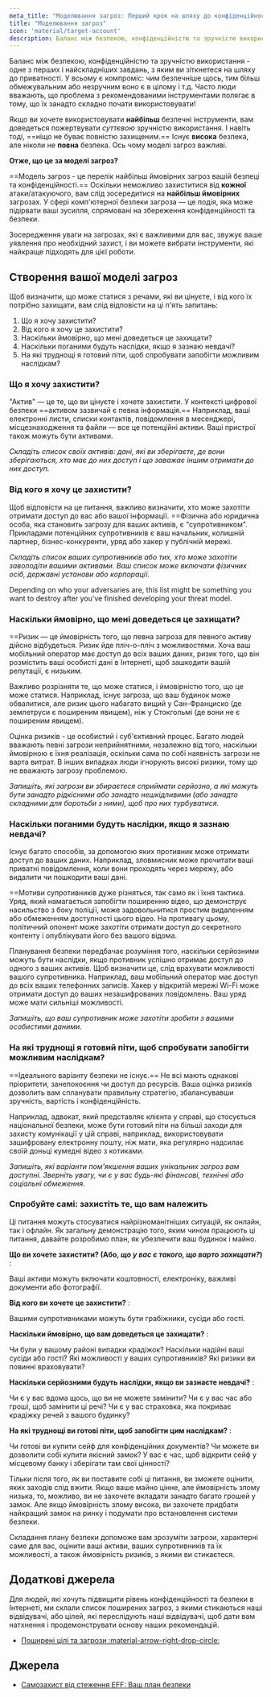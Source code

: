 ```yaml
---
meta_title: "Моделювання загроз: Перший крок на шляху до конфіденційності - Privacy Guides"
title: "Моделювання загроз"
icon: 'material/target-account'
description: Баланс між безпекою, конфіденційністю та зручністю використання - одне з перших і найскладніших завдань, з яким ви зіткнетеся на шляху до приватності.
---
```


Баланс між безпекою, конфіденційністю та зручністю використання - одне з перших і найскладніших завдань, з яким ви зіткнетеся на шляху до приватності. У всьому є компроміс: чим безпечніше щось, тим більш обмежувальним або незручним воно є в цілому і т.д. Часто люди вважають, що проблема з рекомендованими інструментами полягає в тому, що їх занадто складно почати використовувати!

Якщо ви хочете використовувати **найбільш** безпечні інструменти, вам доведеться пожертвувати *суттєвою* зручністю використання. І навіть тоді, ==ніщо не буває повністю захищеним.== Існує **висока** безпека, але ніколи не **повна** безпека. Ось чому моделі загроз важливі.

**Отже, що це за моделі загроз?**

==Модель загроз - це перелік найбільш ймовірних загроз вашій безпеці та конфіденційності.== Оскільки неможливо захиститися від **кожної** атаки/атакуючого, вам слід зосередитися на **найбільш ймовірних** загрозах. У сфері комп'ютерної безпеки загроза — це подія, яка може підірвати ваші зусилля, спрямовані на збереження конфіденційності та безпеки.

Зосередження уваги на загрозах, які є важливими для вас, звужує ваше уявлення про необхідний захист, і ви можете вибрати інструменти, які найкраще підходять для цієї роботи.

## Створення вашої моделі загроз

Щоб визначити, що може статися з речами, які ви цінуєте, і від кого їх потрібно захищати, вам слід відповісти на ці п'ять запитань:

1. Що я хочу захистити?
2. Від кого я хочу це захистити?
3. Наскільки ймовірно, що мені доведеться це захищати?
4. Наскільки поганими будуть наслідки, якщо я зазнаю невдачі?
5. На які труднощі я готовий піти, щоб спробувати запобігти можливим наслідкам?

### Що я хочу захистити?

"Актив" — це те, що ви цінуєте і хочете захистити. У контексті цифрової безпеки ==активом зазвичай є певна інформація.== Наприклад, ваші електронні листи, списки контактів, повідомлення в месенджері, місцезнаходження та файли — все це потенційні активи. Ваші пристрої також можуть бути активами.

*Складіть список своїх активів: дані, які ви зберігаєте, де вони зберігаються, хто має до них доступ і що заважає іншим отримати до них доступ.*

### Від кого я хочу це захистити?

Щоб відповісти на це питання, важливо визначити, хто може захотіти отримати доступ до вас або вашої інформації. ==Фізична або юридична особа, яка становить загрозу для ваших активів, є "супротивником". Прикладами потенційних супротивників є ваш начальник, колишній партнер, бізнес-конкуренти, уряд або хакер у публічній мережі.

*Складіть список ваших супротивників або тих, хто може захотіти заволодіти вашими активами. Ваш список може включати фізичних осіб, державні установи або корпорації.*

Depending on who your adversaries are, this list might be something you want to destroy after you've finished developing your threat model.

### Наскільки ймовірно, що мені доведеться це захищати?

==Ризик — це ймовірність того, що певна загроза для певного активу дійсно відбудеться. Ризик йде пліч-о-пліч з можливостями. Хоча ваш мобільний оператор має доступ до всіх ваших даних, ризик того, що він розмістить ваші особисті дані в Інтернеті, щоб зашкодити вашій репутації, є низьким.

Важливо розрізняти те, що може статися, і ймовірністю того, що це може статися. Наприклад, існує загроза, що ваш будинок може обвалитися, але ризик цього набагато вищий у Сан-Франциско (де землетруси є поширеним явищем), ніж у Стокгольмі (де вони не є поширеним явищем).

Оцінка ризиків - це особистий і суб'єктивний процес. Багато людей вважають певні загрози неприйнятними, незалежно від того, наскільки ймовірною є їхня реалізація, оскільки сама по собі наявність загрози не варта витрат. В інших випадках люди ігнорують високі ризики, тому що не вважають загрозу проблемою.

*Запишіть, які загрози ви збираєтеся сприймати серйозно, а які можуть бути занадто рідкісними або занадто нешкідливими (або занадто складними для боротьби з ними), щоб про них турбуватися.*

### Наскільки поганими будуть наслідки, якщо я зазнаю невдачі?

Існує багато способів, за допомогою яких противник може отримати доступ до ваших даних. Наприклад, зловмисник може прочитати ваші приватні повідомлення, коли вони проходять через мережу, або видалити чи пошкодити ваші дані.

==Мотиви супротивників дуже різняться, так само як і їхня тактика. Уряд, який намагається запобігти поширенню відео, що демонструє насильство з боку поліції, може задовольнитися простим видаленням або обмеженням доступності цього відео. На противагу цьому, політичний опонент може захотіти отримати доступ до секретного контенту і опублікувати його без вашого відома.

Планування безпеки передбачає розуміння того, наскільки серйозними можуть бути наслідки, якщо противник успішно отримає доступ до одного з ваших активів. Щоб визначити це, слід врахувати можливості вашого супротивника. Наприклад, ваш мобільний оператор має доступ до всіх ваших телефонних записів. Хакер у відкритій мережі Wi-Fi може отримати доступ до ваших незашифрованих повідомлень. Ваш уряд може мати сильніші можливості.

*Запишіть, що ваш супротивник може захотіти зробити з вашими особистими даними.*

### На які труднощі я готовий піти, щоб спробувати запобігти можливим наслідкам?

==Ідеального варіанту безпеки не існує.== Не всі мають однакові пріоритети, занепокоєння чи доступ до ресурсів. Ваша оцінка ризиків дозволить вам спланувати правильну стратегію, збалансувавши зручність, вартість і конфіденційність.

Наприклад, адвокат, який представляє клієнта у справі, що стосується національної безпеки, може бути готовий піти на більші заходи для захисту комунікації у цій справі, наприклад, використовувати зашифровану електронну пошту, ніж мати, яка регулярно надсилає своїй доньці кумедні відео з котиками.

*Запишіть, які варіанти пом'якшення ваших унікальних загроз вам доступні. Зверніть увагу, чи є у вас будь-які фінансові, технічні або соціальні обмеження.*

### Спробуйте самі: захистіть те, що вам належить

Ці питання можуть стосуватися найрізноманітніших ситуацій, як онлайн, так і офлайн. Як загальну демонстрацію того, яким чином працюють ці питання, давайте розробимо план, як убезпечити ваш будинок і майно.

**Що ви хочете захистити? (Або, *що у вас є такого, що варто захищати?*)**
:

Ваші активи можуть включати коштовності, електроніку, важливі документи або фотографії.

**Від кого ви хочете це захистити?**
:

Вашими супротивниками можуть бути грабіжники, сусіди або гості.

**Наскільки ймовірно, що вам доведеться це захищати?**
:

Чи були у вашому районі випадки крадіжок? Наскільки надійні ваші сусіди або гості? Які можливості у ваших супротивників? Які ризики ви повинні враховувати?

**Наскільки серйозними будуть наслідки, якщо ви зазнаєте невдачі?**
:

Чи є у вас вдома щось, що ви не можете замінити? Чи є у вас час або гроші, щоб замінити ці речі? Чи є у вас страховка, яка покриває крадіжку речей з вашого будинку?

**На які труднощі ви готові піти, щоб запобігти цим наслідкам?**
:

Чи готові ви купити сейф для конфіденційних документів? Чи можете ви дозволити собі купити якісний замок? У вас є час, щоб відкрити сейф у місцевому банку і зберігати там свої цінності?

Тільки після того, як ви поставите собі ці питання, ви зможете оцінити, яких заходів слід вжити. Якщо ваше майно цінне, але ймовірність злому низька, то, можливо, ви не захочете вкладати занадто багато грошей у замок. Але якщо ймовірність злому висока, ви захочете придбати найкращий замок на ринку і подумати про встановлення системи безпеки.

Складання плану безпеки допоможе вам зрозуміти загрози, характерні саме для вас, оцінити ваші активи, ваших супротивників та їх можливості, а також ймовірність ризиків, з якими ви стикаєтеся.

## Додаткові джерела

Для людей, які хочуть підвищити рівень конфіденційності та безпеки в Інтернеті, ми склали список поширених загроз, з якими стикаються наші відвідувачі, або цілей, які переслідують наші відвідувачі, щоб дати вам натхнення і продемонструвати основу наших рекомендацій.

- [Поширені цілі та загрози :material-arrow-right-drop-circle:](common-threats.md)

## Джерела

- [Самозахист від стеження EFF: Ваш план безпеки](https://ssd.eff.org/en/module/your-security-plan)
